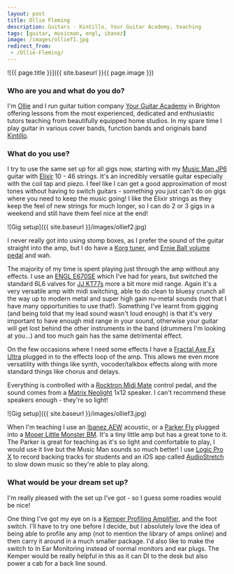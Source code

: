 ```yaml
---
layout: post
title: Ollie Fleming
description: Guitars - Kintillo, Your Guitar Academy, teaching
tags: [guitar, musicman, engl, ibanez]
image: /images/ollief1.jpg
redirect_from:
 - /Ollie-Fleming/
---
```


![{{ page.title }}]({{ site.baseurl }}{{ page.image }})

### Who are you and what do you do? 

I'm [Ollie](http://www.olliefleming.com/) and I run guitar tuition company [Your Guitar Academy](http://brightonguitaracademy.co.uk/) in Brighton offering lessons from the most experienced, dedicated and enthusiastic tutors teaching from beautifully equipped home studios. In my spare time I play guitar in various cover bands, function bands and originals band [Kintillo](https://soundcloud.com/Kintillomusic).

### What do you use?

I try to use the same set up for all gigs now, starting with my [Music Man JP6](https://www.music-man.com/instruments/guitars/john-petrucci) guitar with [Elixir](http://amznlnk.com/JdE) 10 - 46 strings. It's an incredibly versatile guitar especially with the coil tap and piezo. I feel like I can get a good approximation of most tones without having to switch guitars - something you just can't do on gigs where you need to keep the music going! I like the Elixir strings as they keep the feel of new strings for much longer, so I can do 2 or 3 gigs in a weekend and still have them feel nice at the end!

![Gig setup]({{ site.baseurl }}/images/ollief2.jpg)

I never really got into using stomp boxes, as I prefer the sound of the guitar straight into the amp, but I do have a [Korg tuner](http://amznlnk.com/w2v), and [Ernie Ball volume pedal](http://amznlnk.com/jA6) and wah.

The majority of my time is spent playing just through the amp without any effects. I use an [ENGL E670SE](http://amznlnk.com/dKN) which I've had for years, but switched the standard 6L6 valves for [JJ KT77s](http://www.thetubestore.com/Tubes/EL34-6CA7-Tube-Types/JJ-KT77) more a bit more mid range. Again it's a very versatile amp with midi switching, able to do clean to bluesy crunch all the way up to modern metal and super high gain nu-metal sounds (not that I have many opportunities to use that!). Something I've learnt from gigging (and being told that my lead sound wasn't loud enough) is that it's very important to have enough mid range in your sound, otherwise your guitar will get lost behind the other instruments in the band (drummers I'm looking at you...) and too much gain has the same detrimental effect.

On the few occasions where I need some effects I have a [Fractal Axe Fx Ultra](http://www.fractalaudio.com/p-axe-fx-ii-preamp-fx-processor.php) plugged in to the effects loop of the amp. This allows me even more versatility with things like synth, vocoder/talkbox effects along with more standard things like chorus and delays.

Everything is controlled with a [Rocktron Midi Mate](http://amznlnk.com/BWK) control pedal, and the sound comes from a [Matrix Neolight](https://www.andertons.co.uk/p/NL12/speaker-cabinets/matrix-amplification-neolight-nl12-compact-1x12-guitar-cab) 1x12 speaker. I can't recommend these speakers enough - they're so light!

![Gig setup]({{ site.baseurl }}/images/ollief3.jpg)

When I'm teaching I use an [Ibanez AEW](http://www.ibanez.com/products/u_ag_detail.php?year=2016&cat_id=3&series_id=86&data_id=68&color=CL01) acoustic, or a [Parker Fly](http://amznlnk.com/VKO) plugged into a [Mooer Little Monster BM](http://amznlnk.com/3Ov). It's a tiny little amp but has a great tone to it. The Parker is great for teaching as it's so light and comfortable to play, I would use it live but the Music Man sounds so much better! I use [Logic Pro X](http://www.apple.com/uk/logic-pro/) to record backing tracks for students and an iOS app called [AudioStretch](https://itunes.apple.com/gb/app/audiostretch/id571863178?mt=8) to slow down music so they're able to play along.

### What would be your dream set up?

I'm really pleased with the set up I've got - so I guess some roadies would be nice!

One thing I've got my eye on is a [Kemper Profiling Amplifier](https://www.kemper-amps.com/), and the foot switch. I'll have to try one before I decide, but I absolutely love the idea of being able to profile any amp (not to mention the library of amps online) and then carry it around in a much smaller package. I'd also like to make the switch to In Ear Monitoring instead of normal monitors and ear plugs. The Kemper would be really helpful in this as it can DI to the desk but also power a cab for a back line sound.